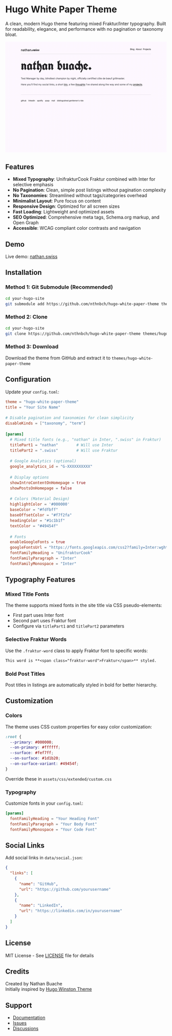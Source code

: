 # Hugo White Paper Theme

A clean, modern Hugo theme featuring mixed Fraktur/Inter typography. Built for readability, elegance, and performance with no pagination or taxonomy bloat.

![Hugo White Paper Theme](images/screenshot.png)

## Features

- **Mixed Typography**: UnifrakturCook Fraktur combined with Inter for selective emphasis
- **No Pagination**: Clean, simple post listings without pagination complexity
- **No Taxonomies**: Streamlined without tags/categories overhead  
- **Minimalist Layout**: Pure focus on content
- **Responsive Design**: Optimized for all screen sizes
- **Fast Loading**: Lightweight and optimized assets
- **SEO Optimized**: Comprehensive meta tags, Schema.org markup, and Open Graph
- **Accessible**: WCAG compliant color contrasts and navigation

## Demo

Live demo: [nathan.swiss](https://nathan.swiss)

## Installation

### Method 1: Git Submodule (Recommended)

```bash
cd your-hugo-site
git submodule add https://github.com/nthnbch/hugo-white-paper-theme themes/hugo-white-paper-theme
```

### Method 2: Clone

```bash
cd your-hugo-site
git clone https://github.com/nthnbch/hugo-white-paper-theme themes/hugo-white-paper-theme
```

### Method 3: Download

Download the theme from GitHub and extract it to `themes/hugo-white-paper-theme`

## Configuration

Update your `config.toml`:

```toml
theme = "hugo-white-paper-theme"
title = "Your Site Name"

# Disable pagination and taxonomies for clean simplicity
disableKinds = ["taxonomy", "term"]

[params]
  # Mixed title fonts (e.g., "nathan" in Inter, ".swiss" in Fraktur)
  titlePart1 = "nathan"        # Will use Inter
  titlePart2 = ".swiss"        # Will use Fraktur
  
  # Google Analytics (optional)
  google_analytics_id = "G-XXXXXXXXXX"
  
  # Display options
  showIntroContentOnHomepage = true
  showPostsOnHomepage = false
  
  # Colors (Material Design)
  highlightColor = '#000000'
  baseColor = "#fdfbff"
  baseOffsetColor = "#f7f2fa"
  headingColor = "#1c1b1f"
  textColor = "#49454f"
  
  # Fonts
  enableGoogleFonts = true 
  googleFontsUrl = "https://fonts.googleapis.com/css2?family=Inter:wght@100;200;300;400;500;600;700;800;900&family=UnifrakturCook:wght@700&display=swap"
  fontFamilyHeading = "UnifrakturCook"
  fontFamilyParagraph = "Inter"
  fontFamilyMonospace = "Inter"
```

## Typography Features

### Mixed Title Fonts
The theme supports mixed fonts in the site title via CSS pseudo-elements:
- First part uses Inter font
- Second part uses Fraktur font
- Configure via `titlePart1` and `titlePart2` parameters

### Selective Fraktur Words
Use the `.fraktur-word` class to apply Fraktur font to specific words:

```markdown
This word is **<span class="fraktur-word">Fraktur</span>** styled.
```

### Bold Post Titles
Post titles in listings are automatically styled in bold for better hierarchy.

## Customization

### Colors

The theme uses CSS custom properties for easy color customization:

```css
:root {
  --primary: #000000;
  --on-primary: #ffffff;
  --surface: #fef7ff;
  --on-surface: #1d1b20;
  --on-surface-variant: #49454f;
}
```

Override these in `assets/css/extended/custom.css`

### Typography

Customize fonts in your `config.toml`:

```toml
[params]
  fontFamilyHeading = "Your Heading Font"
  fontFamilyParagraph = "Your Body Font"
  fontFamilyMonospace = "Your Code Font"
```

## Social Links

Add social links in `data/social.json`:

```json
{
  "links": [
    {
      "name": "GitHub",
      "url": "https://github.com/yourusername"
    },
    {
      "name": "LinkedIn",
      "url": "https://linkedin.com/in/yourusername"
    }
  ]
}
```

## License

MIT License - See [LICENSE](LICENSE) file for details

## Credits

Created by Nathan Buache  
Initially inspired by [Hugo Winston Theme](https://github.com/zerostaticthemes/hugo-winston-theme)

## Support

- [Documentation](https://github.com/nthnbch/hugo-white-paper-theme/wiki)
- [Issues](https://github.com/nthnbch/hugo-white-paper-theme/issues)
- [Discussions](https://github.com/nthnbch/hugo-white-paper-theme/discussions)

